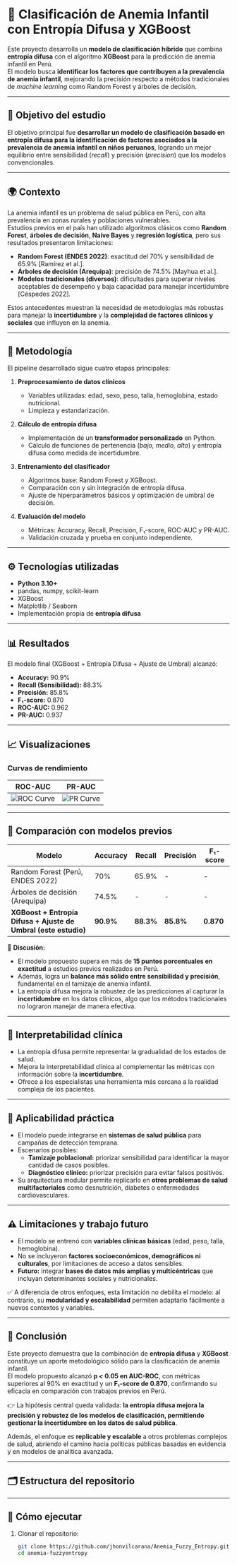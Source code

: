 # 🔬 Clasificación de Anemia Infantil con Entropía Difusa y XGBoost

Este proyecto desarrolla un **modelo de clasificación híbrido** que combina **entropía difusa** con el algoritmo **XGBoost** para la predicción de anemia infantil en Perú.  
El modelo busca **identificar los factores que contribuyen a la prevalencia de anemia infantil**, mejorando la precisión respecto a métodos tradicionales de *machine learning* como Random Forest y árboles de decisión.

---

## 🎯 Objetivo del estudio
El objetivo principal fue **desarrollar un modelo de clasificación basado en entropía difusa para la identificación de factores asociados a la prevalencia de anemia infantil en niños peruanos**, logrando un mejor equilibrio entre sensibilidad (*recall*) y precisión (*precision*) que los modelos convencionales.

---

## 🌍 Contexto
La anemia infantil es un problema de salud pública en Perú, con alta prevalencia en zonas rurales y poblaciones vulnerables.  
Estudios previos en el país han utilizado algoritmos clásicos como **Random Forest**, **árboles de decisión**, **Naive Bayes** y **regresión logística**, pero sus resultados presentaron limitaciones:

- **Random Forest (ENDES 2022)**: exactitud del 70% y sensibilidad de 65.9% [Ramírez et al.].  
- **Árboles de decisión (Arequipa)**: precisión de 74.5% [Mayhua et al.].  
- **Modelos tradicionales (diversos)**: dificultades para superar niveles aceptables de desempeño y baja capacidad para manejar incertidumbre [Céspedes 2022].

Estos antecedentes muestran la necesidad de metodologías más robustas para manejar la **incertidumbre** y la **complejidad de factores clínicos y sociales** que influyen en la anemia.

---

## 🧩 Metodología
El pipeline desarrollado sigue cuatro etapas principales:

1. **Preprocesamiento de datos clínicos**  
   - Variables utilizadas: edad, sexo, peso, talla, hemoglobina, estado nutricional.  
   - Limpieza y estandarización.  

2. **Cálculo de entropía difusa**  
   - Implementación de un **transformador personalizado** en Python.  
   - Cálculo de funciones de pertenencia (*bajo, medio, alto*) y entropía difusa como medida de incertidumbre.  

3. **Entrenamiento del clasificador**  
   - Algoritmos base: Random Forest y XGBoost.  
   - Comparación con y sin integración de entropía difusa.  
   - Ajuste de hiperparámetros básicos y optimización de umbral de decisión.  

4. **Evaluación del modelo**  
   - Métricas: Accuracy, Recall, Precisión, F₁-score, ROC-AUC y PR-AUC.  
   - Validación cruzada y prueba en conjunto independiente.  

---

## ⚙️ Tecnologías utilizadas
- **Python 3.10+**
- pandas, numpy, scikit-learn
- XGBoost
- Matplotlib / Seaborn
- Implementación propia de **entropía difusa**

---

## 📊 Resultados
El modelo final (XGBoost + Entropía Difusa + Ajuste de Umbral) alcanzó:

- **Accuracy:** 90.9%  
- **Recall (Sensibilidad):** 88.3%  
- **Precisión:** 85.8%  
- **F₁-score:** 0.870  
- **ROC-AUC:** 0.962  
- **PR-AUC:** 0.937  

---

## 📈 Visualizaciones
### Curvas de rendimiento
| ROC-AUC | PR-AUC |
|---------|--------|
| ![ROC Curve](./results/auc_curve.png) | ![PR Curve](./results/pr_curve.png) |

---

## 📌 Comparación con modelos previos
| Modelo | Accuracy | Recall | Precisión | F₁-score |
|--------|----------|---------|-----------|----------|
| Random Forest (Perú, ENDES 2022) | 70% | 65.9% | - | - |
| Árboles de decisión (Arequipa)   | 74.5% | - | - | - |
| **XGBoost + Entropía Difusa + Ajuste de Umbral (este estudio)** | **90.9%** | **88.3%** | **85.8%** | **0.870** |

🔎 **Discusión:**  
- El modelo propuesto supera en más de **15 puntos porcentuales en exactitud** a estudios previos realizados en Perú.  
- Además, logra un **balance más sólido entre sensibilidad y precisión**, fundamental en el tamizaje de anemia infantil.  
- La entropía difusa mejora la robustez de las predicciones al capturar la **incertidumbre** en los datos clínicos, algo que los métodos tradicionales no lograron manejar de manera efectiva.

---

## 🔎 Interpretabilidad clínica
- La entropía difusa permite representar la gradualidad de los estados de salud.  
- Mejora la interpretabilidad clínica al complementar las métricas con información sobre la **incertidumbre**.  
- Ofrece a los especialistas una herramienta más cercana a la realidad compleja de los pacientes.

---

## 🚀 Aplicabilidad práctica
- El modelo puede integrarse en **sistemas de salud pública** para campañas de detección temprana.  
- Escenarios posibles:  
  - **Tamizaje poblacional:** priorizar sensibilidad para identificar la mayor cantidad de casos posibles.  
  - **Diagnóstico clínico:** priorizar precisión para evitar falsos positivos.  
- Su arquitectura modular permite replicarlo en **otros problemas de salud multifactoriales** como desnutrición, diabetes o enfermedades cardiovasculares.

---

## ⚠️ Limitaciones y trabajo futuro
- El modelo se entrenó con **variables clínicas básicas** (edad, peso, talla, hemoglobina).  
- No se incluyeron **factores socioeconómicos, demográficos ni culturales**, por limitaciones de acceso a datos sensibles.  
- **Futuro:** integrar **bases de datos más amplias y multicéntricas** que incluyan determinantes sociales y nutricionales.  

✅ A diferencia de otros enfoques, esta limitación no debilita el modelo: al contrario, su **modularidad y escalabilidad** permiten adaptarlo fácilmente a nuevos contextos y variables.

---

## 📌 Conclusión
Este proyecto demuestra que la combinación de **entropía difusa** y **XGBoost** constituye un aporte metodológico sólido para la clasificación de anemia infantil.  
El modelo propuesto alcanzó **p < 0.05 en AUC-ROC**, con métricas superiores al 90% en exactitud y un **F₁-score de 0.870**, confirmando su eficacia en comparación con trabajos previos en Perú.  

👉 La hipótesis central queda validada: **la entropía difusa mejora la precisión y robustez de los modelos de clasificación, permitiendo gestionar la incertidumbre en los datos de salud pública**.  

Además, el enfoque es **replicable y escalable** a otros problemas complejos de salud, abriendo el camino hacia políticas públicas basadas en evidencia y en modelos de analítica avanzada.

---

## 🗂️ Estructura del repositorio

---

## 🚀 Cómo ejecutar
1. Clonar el repositorio:
   ```bash
   git clone https://github.com/jhonvilcarana/Anemia_Fuzzy_Entropy.git
   cd anemia-fuzzyentropy
